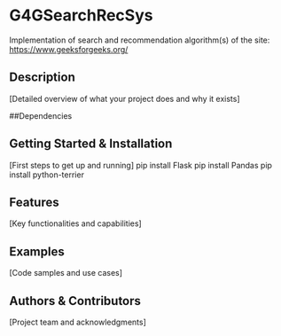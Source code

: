 # G4GSearchRecSys
Implementation of search and recommendation algorithm(s) of the site: https://www.geeksforgeeks.org/

## Description
[Detailed overview of what your project does and why it exists]

##Dependencies

## Getting Started & Installation
[First steps to get up and running]
pip install Flask
pip install Pandas
pip install python-terrier

## Features
[Key functionalities and capabilities]

## Examples
[Code samples and use cases]

## Authors & Contributors
[Project team and acknowledgments]


